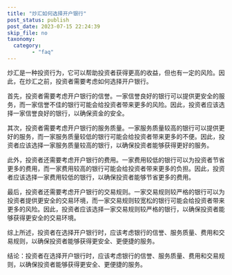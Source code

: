 ```yaml
---
title: "炒汇如何选择开户银行"
post_status: publish
post_date: 2023-07-15 22:24:39
skip_file: no
taxonomy:
  category:
        - "faq"
---
```


炒汇是一种投资行为，它可以帮助投资者获得更高的收益，但也有一定的风险。因此，在炒汇之前，投资者需要考虑如何选择开户银行。

首先，投资者需要考虑开户银行的信誉。一家信誉良好的银行可以提供更安全的服务，而一家信誉不佳的银行可能会给投资者带来更多的风险。因此，投资者应该选择一家信誉良好的银行，以确保资金的安全。

其次，投资者需要考虑开户银行的服务质量。一家服务质量较高的银行可以提供更好的服务，而一家服务质量较低的银行可能会给投资者带来更多的不便。因此，投资者应该选择一家服务质量较高的银行，以确保投资者能够获得更好的服务。

此外，投资者还需要考虑开户银行的费用。一家费用较低的银行可以为投资者节省更多的费用，而一家费用较高的银行可能会给投资者带来更多的负担。因此，投资者应该选择一家费用较低的银行，以确保投资者能够节省更多的费用。

最后，投资者还需要考虑开户银行的交易规则。一家交易规则较严格的银行可以为投资者提供更安全的交易环境，而一家交易规则较宽松的银行可能会给投资者带来更多的风险。因此，投资者应该选择一家交易规则较严格的银行，以确保投资者能够获得更安全的交易环境。

综上所述，投资者在选择开户银行时，应该考虑银行的信誉、服务质量、费用和交易规则，以确保投资者能够获得更安全、更便捷的服务。

结论：投资者在选择开户银行时，应该考虑银行的信誉、服务质量、费用和交易规则，以确保投资者能够获得更安全、更便捷的服务。
